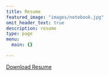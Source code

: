 ```yaml
---
title: Resume
featured_image: "images/notebook.jpg"
omit_header_text: true
description: resume
type: page
menu:
  main: {}

---
```


[Download Resume](matthewmarconi/ComputerScience/CompSci480/Assignments/SI480/static/images/resume.pdf)
